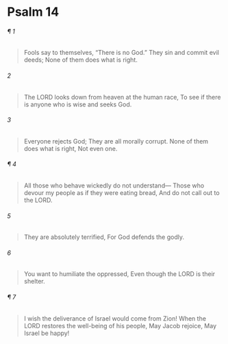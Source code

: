 # Psalm 14
###### ¶ 1
> Fools say to themselves, “There is no God.”
> They sin and commit evil deeds;
> None of them does what is right.
###### 2
> The LORD looks down from heaven at the human race,
> To see if there is anyone who is wise and seeks God.
###### 3
> Everyone rejects God;
> They are all morally corrupt.
> None of them does what is right,
> Not even one.
###### ¶ 4
> All those who behave wickedly do not understand—
> Those who devour my people as if they were eating bread,
> And do not call out to the LORD.
###### 5
> They are absolutely terrified,
> For God defends the godly.
###### 6
> You want to humiliate the oppressed,
> Even though the LORD is their shelter.
###### ¶ 7
> I wish the deliverance of Israel would come from Zion!
> When the LORD restores the well-being of his people,
> May Jacob rejoice,
> May Israel be happy!
